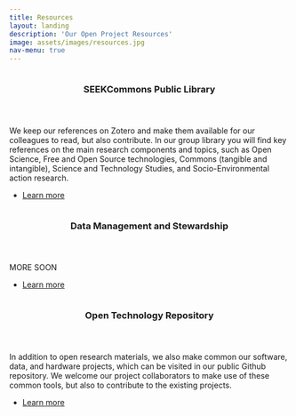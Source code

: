```yaml
---
title: Resources 
layout: landing
description: 'Our Open Project Resources'
image: assets/images/resources.jpg
nav-menu: true
---
```


<!-- Main -->
<div id="main">

<!-- One
<section id="one">
	<div class="inner">
		<header class="major">
			<h2>Bibliographic collection</h2>
		</header>
		<p>Description here... deactivated for layout purposes.</p>
	</div>
</section>
-->

<!-- Two -->
<section id="two" class="spotlights">
	<section>
		<a href="https://www.zotero.org/groups/4931993/seekcommons_public_library" class="image">
			<img src="{% link assets/images/biblio.png %}" alt="" data-position="center center" />
		</a>
		<div class="content">
			<div class="inner">
				<header class="major">
					<h3>SEEKCommons Public Library</h3>
				</header>
				<p>
			        We keep our references on Zotero and make them available for our colleagues to read, but also contribute. In our group library
				you will find key references on the main research components and topics, such as Open Science, Free and Open Source technologies,
                                Commons (tangible and intangible), Science and Technology Studies, and Socio-Environmental action research.</p>
				<ul class="actions">
					<li><a href="https://www.zotero.org/groups/4931993/seekcommons_public_library" class="button">Learn more</a></li>
				</ul>
			</div>
		</div>
	</section>
	<section>
		<a href="https://www.shannondosemagen.com" class="image">
			<img src="{% link assets/images/datamanagement.png %}" alt="" data-position="top center" />
		</a>
		<div class="content">
			<div class="inner">
				<header class="major">
					<h3>Data Management and Stewardship</h3>
				</header>
				<p>
				MORE SOON
				</p>
				<ul class="actions">
					<li><a href="https://www.shannondosemagen.com" class="button">Learn more</a></li>
				</ul>
			</div>
		</div>
	</section>
	<section>
		<a href="https://github.com/SEEKCommons" class="image">
			<img src="{% link assets/images/foss.jpg %}" alt="" data-position="25% 25%" />
		</a>
		<div class="content">
			<div class="inner">
				<header class="major">
					<h3>Open Technology Repository</h3>
				</header>
				<p>
				In addition to open research materials, we also make common our software, data, and hardware projects, which can be visited in 
				our public Github repository. We welcome our project collaborators to make use of these common tools, but also to contribute
				to the existing projects.
				</p>
				<ul class="actions">
					<li><a href="https://github.com/SEEKCommons" class="button">Learn more</a></li>
				</ul>
			</div>
		</div>
	</section>
</section>
</div>
